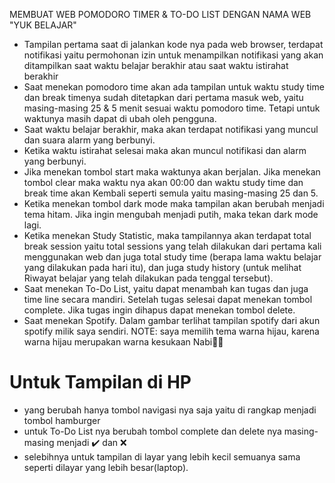 MEMBUAT WEB POMODORO TIMER & TO-DO LIST DENGAN NAMA WEB "YUK BELAJAR"
-	Tampilan pertama saat di jalankan kode nya pada web browser, terdapat notifikasi yaitu permohonan izin untuk menampilkan notifikasi yang akan ditampilkan saat waktu belajar berakhir atau saat waktu istirahat berakhir
-	Saat menekan pomodoro time akan ada tampilan untuk waktu study time dan break timenya sudah ditetapkan dari pertama masuk web, yaitu masing-masing 25 & 5 menit sesuai waktu pomodoro time. Tetapi untuk waktunya masih dapat di ubah oleh pengguna.
-	Saat waktu belajar berakhir, maka akan terdapat notifikasi yang muncul dan suara alarm yang berbunyi.
-	Ketika waktu istirahat selesai maka akan muncul notifikasi dan alarm yang berbunyi.
-	Jika menekan tombol start maka waktunya akan berjalan. Jika menekan tombol clear maka waktu nya akan 00:00 dan waktu study time dan break time akan Kembali seperti semula yaitu masing-masing 25 dan 5.
-	Ketika menekan tombol dark mode maka tampilan akan berubah menjadi tema hitam. Jika ingin mengubah menjadi putih, maka tekan dark mode lagi.
-	Ketika menekan Study Statistic, maka tampilannya akan terdapat total break session yaitu total sessions yang telah dilakukan dari pertama kali menggunakan web dan juga total study time (berapa lama waktu belajar yang dilakukan pada hari itu), dan juga study history (untuk melihat Riwayat belajar yang telah dilakukan pada tenggal tersebut).
-	Saat menekan To-Do List, yaitu dapat menambah kan tugas dan juga time line secara mandiri. Setelah tugas selesai dapat menekan tombol complete. Jika tugas ingin dihapus dapat menekan tombol delete.
-	Saat menekan Spotify. Dalam gambar terlihat tampilan spotify dari akun spotify milik saya sendiri.
NOTE: saya memilih tema warna hijau, karena warna hijau merupakan warna kesukaan Nabi💚🙏

# Untuk Tampilan di HP
- yang berubah hanya tombol navigasi nya saja yaitu di rangkap menjadi tombol hamburger
- untuk To-Do List nya berubah tombol complete dan delete nya masing-masing menjadi ✔️ dan ❌
- selebihnya untuk tampilan di layar yang lebih kecil semuanya sama seperti dilayar yang lebih besar(laptop).
